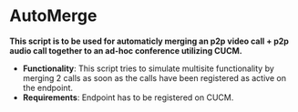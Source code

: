 # AutoMerge

**This script is to be used for automaticly merging an p2p video call + p2p audio call together to an ad-hoc conference utilizing CUCM.**
- **Functionality**: This script tries to simulate multisite functionality by merging 2 calls as soon as the calls have been registered as active on the endpoint. 
- **Requirements**: Endpoint has to be registered on CUCM.
